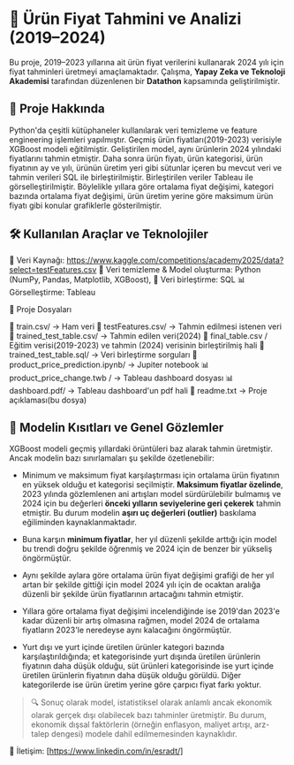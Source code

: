 # 🧠 Ürün Fiyat Tahmini ve Analizi (2019–2024)

Bu proje, 2019–2023 yıllarına ait ürün fiyat verilerini kullanarak 2024 yılı için fiyat tahminleri üretmeyi amaçlamaktadır. Çalışma, **Yapay Zeka ve Teknoloji Akademisi** tarafından düzenlenen bir **Datathon** kapsamında geliştirilmiştir.

## 🎯 Proje Hakkında

Python'da çeşitli kütüphaneler kullanılarak veri temizleme ve feature engineering işlemleri yapılmıştır. Geçmiş ürün fiyatları(2019-2023) verisiyle XGBoost modeli eğitilmiştir. Geliştirilen model, aynı ürünlerin 2024 yılındaki fiyatlarını tahmin etmiştir. Daha sonra ürün fiyatı, ürün kategorisi, ürün fiyatının ay ve yılı, ürünün üretim yeri gibi sütunlar içeren bu mevcut veri ve tahmin verileri SQL ile birleştirilmiştir. Birleştirilen veriler Tableau ile görselleştirilmiştir. Böylelikle yıllara göre ortalama fiyat değişimi, kategori bazında ortalama fiyat değişimi, ürün üretim yerine göre maksimum ürün fiyatı gibi konular grafiklerle gösterilmiştir.

## 🛠️ Kullanılan Araçlar ve Teknolojiler

📂 Veri Kaynağı: https://www.kaggle.com/competitions/academy2025/data?select=testFeatures.csv
🐍 Veri temizleme & Model oluşturma: Python (NumPy, Pandas, Matplotlib, XGBoost), 
🐍 Veri birleştirme: SQL
📊 Görselleştirme: Tableau



📌 Proje Dosyaları

📁 train.csv/ → Ham veri
📁 testFeatures.csv/ → Tahmin edilmesi istenen veri
📁 trained_test_table.csv/ → Tahmin edilen veri(2024)
📁 final_table.csv / Eğitim verisi(2019-2023) ve tahmin (2024) verisinin birleştirilmiş hali
🐍 trained_test_table.sql/ → Veri birleştirme sorguları
🐍 product_price_prediction.ipynb/ → Jupiter notebook
📊 product_price_change.twb / → Tableau dashboard dosyası
📊 dashboard.pdf/ → Tableau dashboard'un pdf hali
📜 readme.txt → Proje açıklaması(bu dosya)



## 📌 Modelin Kısıtları ve Genel Gözlemler

XGBoost modeli geçmiş yıllardaki örüntüleri baz alarak tahmin üretmiştir. Ancak modelin bazı sınırlamaları şu şekilde özetlenebilir:

- Minimum ve maksimum fiyat karşılaştırması için ortalama ürün fiyatının en yüksek olduğu et kategorisi seçilmiştir. **Maksimum fiyatlar özelinde**, 2023 yılında gözlemlenen ani artışları model sürdürülebilir bulmamış ve 2024 için bu değerleri **önceki yılların seviyelerine geri çekerek** tahmin etmiştir. Bu durum modelin **aşırı uç değerleri (outlier)** baskılama eğiliminden kaynaklanmaktadır.

- Buna karşın **minimum fiyatlar**, her yıl düzenli şekilde arttığı için model bu trendi doğru şekilde öğrenmiş ve 2024 için de benzer bir yükseliş öngörmüştür. 

- Aynı şekilde aylara göre ortalama ürün fiyat değişimi grafiği de her yıl artan bir şekilde gittiği için model 2024 yılı için de ocaktan aralığa düzenli bir şekilde ürün fiyatlarının artacağını tahmin etmiştir.

- Yıllara göre ortalama fiyat değişimi incelendiğinde ise 2019'dan 2023'e kadar düzenli bir artış olmasına rağmen, model 2024 de ortalama fiyatların 2023'le neredeyse aynı kalacağını öngörmüştür.

- Yurt dışı ve yurt içinde üretilen ürünler kategori bazında karşılaştırıldığında; et kategorisinde yurt dışında üretilen ürünlerin fiyatının daha düşük olduğu, süt ürünleri kategorisinde ise yurt içinde üretilen ürünlerin fiyatının daha düşük olduğu görüldü. Diğer kategorilerde ise ürün üretim yerine göre çarpıcı fiyat farkı yoktur.

> 🔍 Sonuç olarak model, istatistiksel olarak anlamlı ancak ekonomik olarak gerçek dışı olabilecek bazı tahminler üretmiştir. Bu durum, ekonomik dışsal faktörlerin (örneğin enflasyon, maliyet artışı, arz-talep dengesi) modele dahil edilmemesinden kaynaklıdır.



📩 İletişim: [https://www.linkedin.com/in/esradt/]
